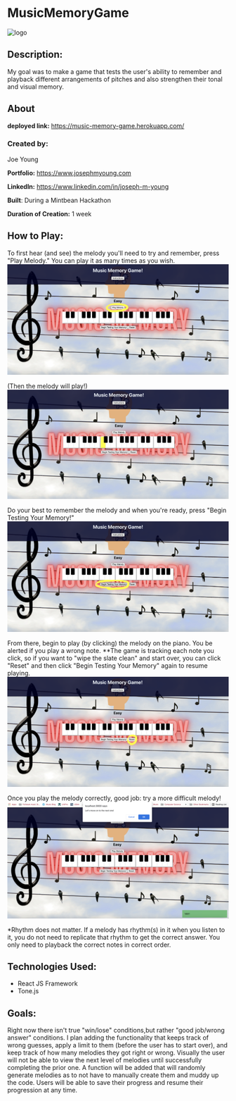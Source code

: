 # MusicMemoryGame

![logo](src/images/mainLogo.png)

## Description:

My goal was to make a game that tests the user's ability to remember and playback different arrangements of pitches and also strengthen their tonal and visual memory.

## About

**deployed link:** https://music-memory-game.herokuapp.com/

### **Created by:**

Joe Young

**Portfolio:** https://www.josephmyoung.com

**LinkedIn:** https://www.linkedin.com/in/joseph-m-young

**Built**: During a Mintbean Hackathon

**Duration of Creation:** 1 week

## How to Play:

To first hear (and see) the melody you'll need to try and remember, press "Play Melody." You can play it as many times as you wish.
![Play Melody](src/images/Play-Melody.png)

(Then the melody will play!)
![Melody is played ](src/images/Melody-is-played.png)

Do your best to remember the melody and when you're ready, press "Begin Testing Your Memory!"
![Begin Testing Your Memiry](src/images/Begin-Testing-Your-Memory.png)

From there, begin to play (by clicking) the melody on the piano. You be alerted if you play a wrong note.
\*\*The game is tracking each note you click, so if you want to "wipe the slate clean" and start over, you can click "Reset" and then click "Begin Testing Your Memory" again to resume playing.
![Reset](src/images/Reset.png)

Once you play the melody correctly, good job: try a more difficult melody!
![Move on](src/images/Yay!-Move-on.png)

\*Rhythm does not matter. If a melody has rhythm(s) in it when you listen to it, you do not need to replicate that rhythm to get the correct answer. You only need to playback the correct notes in correct order.

## **Technologies Used:**

- React JS Framework
- Tone.js

## Goals:

Right now there isn't true "win/lose" conditions,but rather "good job/wrong answer" conditions. I plan adding the functionality that keeps track of wrong guesses, apply a limit to them (before the user has to start over), and keep track of how many melodies they got right or wrong.
Visually the user will not be able to view the next level of melodies until successfully completing the prior one. A function will be added that will randomly generate melodies as to not have to manually create them and muddy up the code.
Users will be able to save their progress and resume their progression at any time.
